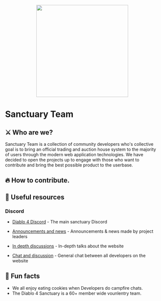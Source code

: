 <p align="center">
  <img src="https://github.com/SanctuaryTeam/.github-private/assets/139180262/d3cf47c1-31f0-4188-afa8-a827222a6c42" width="300"/>
</p>

# Sanctuary Team

## ⚔️ Who are we?

Sanctuary Team is a collection of community developers who's collective goal is to bring an official trading and auction house system to the majority of users through the modern web application technologies. We have decided to open the projects up to engage with those who want to contribute and bring the best possible product to the userbase.

## 🔥 How to contribute.

## 📜 Useful resources

### Discord

- [Diablo 4 Discord](https://discord.gg/diablo4) - The main sanctuary Discord 

- [Announcements and news](https://discord.com/channels/989899054815281243/1140691939788849232) - Announcements & news made by project leaders

- [In depth discussions](https://discord.com/channels/989899054815281243/1140692349773692968) - In-depth talks about the website

- [Chat and discussion](https://discord.com/channels/989899054815281243/1140692313568456755) - General chat between all developers on the website


## 🍖  Fun facts
- We all enjoy eating cookies when Developers do campfire chats.
- The Diablo 4 Sanctuary is a 60+ member wide vounlentry team. 
